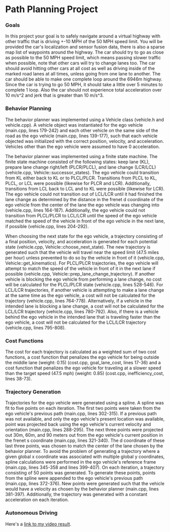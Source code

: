 # Path Planning Project

### Goals

In this project your goal is to safely navigate around a virtual highway with other traffic that is driving +-10 MPH of the 50 MPH speed limit. You will be provided the car's localization and sensor fusion data, there is also a sparse map list of waypoints around the highway. The car should try to go as close as possible to the 50 MPH speed limit, which means passing slower traffic when possible, note that other cars will try to change lanes too. The car should avoid hitting other cars at all cost as well as driving inside of the marked road lanes at all times, unless going from one lane to another. The car should be able to make one complete loop around the 6946m highway. Since the car is trying to go 50 MPH, it should take a little over 5 minutes to complete 1 loop. Also the car should not experience total acceleration over 10 m/s^2 and jerk that is greater than 10 m/s^3.

### Behavior Planning

The behavior planner was implemented using a Vehicle class (vehicle.h and vehicle.cpp).  A vehicle object was instantiated for the ego vehicle (main.cpp, lines 179-242) and each other vehicle on the same side of the road as the ego vehicle (main.cpp, lines 139-177), such that each vehicle objected was initialized with the correct position, velocity, and acceleration.  Vehicles other than the ego vehicle were assumed to have 0 acceleration.

The behavior planner was implemented using a finite state machine.  The finite state machine consisted of the following states: keep lane (KL), prepare lane change right/left (PLCR/PLCL), and lane change (LCR/LCL) (vehicle.cpp, Vehicle::successor_states).  The ego vehicle could transition from KL either back to KL or to PLCL/PLCR.  Transitions from PLCL to KL, PLCL, or LCL were possible (likewise for PLCR and LCR).  Additionally, transitions from LCL back to LCL and to KL were possible (likewise for LCR).  The ego vehicle could not transition out of LCL/LCR until it had finished the lane change as determined by the distance in the frenet d coordinate of the ego vehicle from the center of the lane the ego vehicle was changing into (vehicle.cpp, lines 164-187).  Additionally, the ego vehicle could not transition from PLCL/PLCR to LCL/LCR until the speed of the ego vehicle matched the speed of the vehicle in front of the ego vehicle in the next lane, if possible (vehicle.cpp, lines 204-292).

When choosing the next state for the ego vehicle, a trajectory consisting of a final position, velocity, and acceleration is generated for each potential state (vehicle.cpp, Vehicle::choose_next_state).  The new trajectory is generated such that the vehicle will travel near the speed limit (47.5 miles per hour) unless prevented to do so by the vehicle in front of it (vehicle.cpp, Vehicle::get_kinematics).  For PLCL/PLCR trajectories, the ego vehicle will attempt to match the speed of the vehicle in front of it in the next lane if possible (vehicle.cpp, Vehicle::prep_lane_change_trajectory).  If another vehicle is blocking the ego vehicle from performing a lane change, no cost will be calculated for the PLCL/PLCR state (vehicle.cpp, lines 528-546).  For LCL/LCR trajectories, if another vehicle is attempting to make a lane change at the same time as the ego vehicle, a cost will not be calculated for the trajectory (vehicle.cpp, lines 764-778).  Alternatively, if a vehicle in the intended lane is blocking a lane change, a cost will not be calculated for the LCL/LCR trajectory (vehicle.cpp, lines 780-792).  Also, if there is a vehicle behind the ego vehicle in the intended lane that is traveling faster than the ego vehicle, a cost will not be calculated for the LCL/LCR trajectory (vehicle.cpp, lines 795-808).

### Cost Functions

The cost for each trajectory is calculated as a weighted sum of two cost functions, a cost function that penalizes the ego vehicle for being outside the middle lane (weight: 0.15) (cost.cpp, goal_lane_cost, lines 17-36) and a cost function that penalizes the ego vehicle for traveling at a slower speed than the target speed (47.5 mph) (weight: 0.85) (cost.cpp, inefficiency_cost, lines 38-73).

### Trajectory Generation

Trajectories for the ego vehicle were generated using a spline.  A spline was fit to five points on each iteration.  The first two points were taken from the ego vehicle's previous path (main.cpp, lines 302-315).  If a previous path was not available, and only the ego vehicle's present location was available, point was projected back using the ego vehicle's current velocity and orientation (main.cpp, lines 288-295).  The next three points were projected out 30m, 60m, and 90 meters out from the ego vehicle's current position in the frenet s coordinate (main.cpp, lines 321-340).  The d coordinate of these last three points, was chosen to match the center of the lane chosen by the behavior planner. To avoid the problem of generating a trajectory where a given global x coordinate was associated with multiple global y coordinates, spline calculations were performed in the ego vehicle's reference frame (main.cpp, lines 345-358 and lines 399-407).  On each iteration, a trajectory consisting of 50 points was generated.  To generate these points, points from the spline were appended to the ego vehicle's previous path (main.cpp, lines 372-376).  New points were generated such that the vehicle would have a velocity as chosen by the behavior planner (main.cpp, lines 381-397).  Additionally, the trajectory was generated with a constant acceleration on each iteration.

### Autonomous Driving

Here's a [link to my video result](./path_planning_project_short.mp4).
